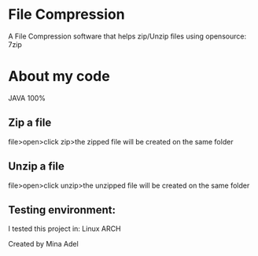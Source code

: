 # File Compression

A File Compression software that helps zip/Unzip files using opensource:
7zip

# About my code

JAVA 100%



## Zip a file
file>open>click zip>the zipped file will be created on the same folder


## Unzip a file
file>open>click unzip>the unzipped file will be created on the same folder


## Testing environment:

I tested this project in:
Linux ARCH 



Created by Mina Adel
